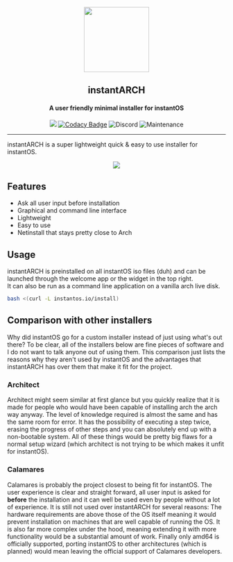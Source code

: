 <p align="center"><a href="https://newpipe.net"><img src="https://raw.githubusercontent.com/instantOS/instantLOGO/main/png/arch.png" width="150"></a></p> 
<h2 align="center"><b>instantARCH</b></h2>
<h4 align="center">A user friendly minimal installer for instantOS</h4>

<p align="center">
<a href="https://www.gnu.org/licenses/gpl-2.0" alt="License: GPLv2"><img src="https://img.shields.io/badge/License-GPL%20v2-blue.svg"></a>
<a href="https://www.codacy.com/gh/instantOS/instantARCH/dashboard?utm_source=github.com&amp;utm_medium=referral&amp;utm_content=instantOS/instantARCH&amp;utm_campaign=Badge_Grade"><img src="https://app.codacy.com/project/badge/Grade/916f92be466b4f398b47c106255ac11b" alt="Codacy Badge"></a>
<img src="https://img.shields.io/discord/683782260071071764" alt="Discord">
<img src="https://img.shields.io/maintenance/yes/2022" alt="Maintenance">
</p>
<hr>


instantARCH is a super lightweight quick & easy to use installer for instantOS.

<p align="center">
  <img src="https://raw.githubusercontent.com/instantOS/instantLOGO/main/screeenshots/instantarch.png">
</p>

## Features

- Ask all user input before installation
- Graphical and command line interface
- Lightweight
- Easy to use
- Netinstall that stays pretty close to Arch

## Usage

instantARCH is preinstalled on all instantOS iso files (duh) and can be launched through the welcome app or the widget in the top right.  
It can also be run as a command line application on a vanilla arch live disk. 
```sh
bash <(curl -L instantos.io/install)
```

## Comparison with other installers

Why did instantOS go for a custom installer instead of just using what's out
there?  To be clear, all of the installers below are fine pieces of software
and I do not want to talk anyone out of using them.  This comparison just
lists the reasons why they aren't used by instantOS and the advantages that
instantARCH has over them that make it fit for the project.

### Architect

Architect might seem similar at first glance but you quickly realize that it is
made for people who would have been capable of installing arch the arch way
anyway. The level of knowledge required is almost the same and has the same
room for error.  It has the possibility of executing a step twice, erasing the
progress of other steps and you can absolutely end up with a non-bootable
system. All of these things would be pretty big flaws for a normal setup wizard
(which architect is not trying to be which makes it unfit for instantOS).

### Calamares

Calamares is probably the project closest to being fit for instantOS.  The user
experience is clear and straight forward, all user input is asked for
**before** the installation and it can well be used even by people without a
lot of experience. It is still not used over instantARCH for several reasons:
The hardware requirements are above those of the OS itself meaning it would
prevent installation on machines that are well capable of running the OS.  It
is also far more complex under the hood, meaning extending it with more
functionality would be a substantial amount of work. Finally only amd64 is
officially supported, porting instantOS to other architectures (which is
planned) would mean leaving the official support of Calamares developers.

